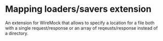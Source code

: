 # Mapping loaders/savers extension
An extension for WireMock that allows to specify a location for a file both with a single request/response or an array of reqeusts/response instead of a directory.
